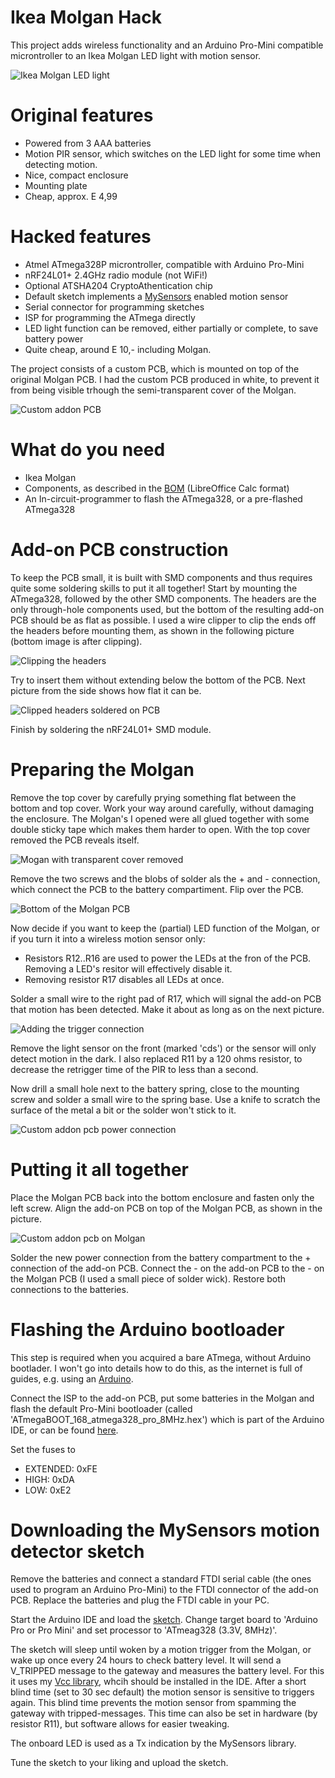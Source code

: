 # Ikea Molgan Hack
This project adds wireless functionality and an Arduino Pro-Mini compatible microntroller to an Ikea Molgan LED light with motion sensor.

<img src="https://raw.githubusercontent.com/Yveaux/Ikea_Molgan_Hack/master/images/molgan.jpg" alt="Ikea Molgan LED light">

Original features
========
* Powered from 3 AAA batteries
* Motion PIR sensor, which switches on the LED light for some time when detecting motion.
* Nice, compact enclosure
* Mounting plate
* Cheap, approx. E 4,99

Hacked features
========
* Atmel ATmega328P microntroller, compatible with Arduino Pro-Mini
* nRF24L01+ 2.4GHz radio module (not WiFi!)
* Optional ATSHA204 CryptoAthentication chip
* Default sketch implements a [MySensors][1] enabled motion sensor
* Serial connector for programming sketches
* ISP for programming the ATmega directly
* LED light function can be removed, either partially or complete, to save battery power
* Quite cheap, around E 10,- including Molgan.

The project consists of a custom PCB, which is mounted on top of the original Molgan PCB.
I had the custom PCB produced in white, to prevent it from being visible trhough the semi-transparent cover of the Molgan.

<img src="https://raw.githubusercontent.com/Yveaux/Ikea_Molgan_Hack/master/images/pcb.jpg" alt="Custom addon PCB">

What do you need
========
* Ikea Molgan
* Components, as described in the [BOM][2] (LibreOffice Calc format)
* An In-circuit-programmer to flash the ATmega328, or a pre-flashed ATmega328

Add-on PCB construction
========
To keep the PCB small, it is built with SMD components and thus requires quite some soldering skills to put it all together!
Start by mounting the ATmega328, followed by the other SMD components.
The headers are the only through-hole components used, but the bottom of the resulting add-on PCB should be as flat as possible.
I used a wire clipper to clip the ends off the headers before mounting them, as shown in the following picture (bottom image is after clipping).

<img src="https://raw.githubusercontent.com/Yveaux/Ikea_Molgan_Hack/master/images/header.jpg" alt="Clipping the headers">

Try to insert them without extending below the bottom of the PCB.
Next picture from the side shows how flat it can be.

<img src="https://raw.githubusercontent.com/Yveaux/Ikea_Molgan_Hack/master/images/side.jpg" alt="Clipped headers soldered on PCB">

Finish by soldering the nRF24L01+ SMD module.

Preparing the Molgan
========
Remove the top cover by carefully prying something flat between the bottom and top cover.
Work your way around carefully, without damaging the enclosure. The Molgan's I opened were all glued together with some double sticky tape which makes them harder to open.
With the top cover removed the PCB reveals itself.

<img src="https://raw.githubusercontent.com/Yveaux/Ikea_Molgan_Hack/master/images/nocover.jpg" alt="Mogan with transparent cover removed">

Remove the two screws and the blobs of solder als the + and - connection, which connect the PCB to the battery compartiment.
Flip over the PCB.

<img src="https://raw.githubusercontent.com/Yveaux/Ikea_Molgan_Hack/master/images/bottom.jpg" alt="Bottom of the Molgan PCB">

Now decide if you want to keep the (partial) LED function of the Molgan, or if you turn it into a wireless motion sensor only:
* Resistors R12..R16 are used to power the LEDs at the fron of the PCB. Removing a LED's resitor will effectively disable it.
* Removing resistor R17 disables all LEDs at once.

Solder a small wire to the right pad of R17, which will signal the add-on PCB that motion has been detected.
Make it about as long as on the next picture.

<img src="https://raw.githubusercontent.com/Yveaux/Ikea_Molgan_Hack/master/images/trigger.jpg" alt="Adding the trigger connection">

Remove the light sensor on the front (marked 'cds') or the sensor will only detect motion in the dark.
I also replaced R11 by a 120 ohms resistor, to decrease the retrigger time of the PIR to less than a second.

Now drill a small hole next to the battery spring, close to the mounting screw and solder a small wire to the spring base. Use a knife to scratch the surface of the metal a bit or the solder won't stick to it.

<img src="https://raw.githubusercontent.com/Yveaux/Ikea_Molgan_Hack/master/images/power.jpg" alt="Custom addon pcb power connection">

Putting it all together
========
Place the Molgan PCB back into the bottom enclosure and fasten only the left screw.
Align the add-on PCB on top of the Molgan PCB, as shown in the picture.

<img src="https://raw.githubusercontent.com/Yveaux/Ikea_Molgan_Hack/master/images/addon.jpg" alt="Custom addon pcb on Molgan">

Solder the new power connection from the battery compartment to the + connection of the add-on PCB.
Connect the - on the add-on PCB to the - on the Molgan PCB (I used a small piece of solder wick).
Restore both connections to the batteries.

Flashing the Arduino bootloader
========
This step is required when you acquired a bare ATmega, without Arduino bootlader.
I won't go into details how to do this, as the internet is full of guides, e.g. using an [Arduino][3].

Connect the ISP to the add-on PCB, put some batteries in the Molgan and flash the default Pro-Mini bootloader (called 'ATmegaBOOT_168_atmega328_pro_8MHz.hex') which is part of the Arduino IDE, or can be found [here][4].

Set the fuses to
* EXTENDED: 0xFE
* HIGH: 0xDA
* LOW: 0xE2

Downloading the MySensors motion detector sketch
========
Remove the batteries and connect a standard FTDI serial cable (the ones used to program an Arduino Pro-Mini) to the FTDI connector of the add-on PCB.
Replace the batteries and plug the FTDI cable in your PC.

Start the Arduino IDE and load the [sketch][5].
Change target board to 'Arduino Pro or Pro Mini' and set processor to 'ATmeag328 (3.3V, 8MHz)'.

The sketch will sleep until woken by a motion trigger from the Molgan, or wake up once every 24 hours to check battery level.
It will send a V_TRIPPED message to the gateway and measures the battery level.
For this it uses my [Vcc library][6], whcih should be installed in the IDE.
After a short blind time (set to 30 sec default) the motion sensor is sensitive to triggers again.
This blind time prevents the motion sensor from spamming the gateway with tripped-messages. This time can also be set in hardware (by resistor R11), but software allows for easier tweaking.

The onboard LED is used as a Tx indication by the MySensors library.

Tune the sketch to your liking and upload the sketch.

[1]: https://www.mysensors.org
[2]: https://raw.githubusercontent.com/Yveaux/Ikea_Molgan_Hack/master/pcb/Ikea_Molgan_bom.ods
[3]: https://www.arduino.cc/en/Tutorial/ArduinoISP
[4]: https://github.com/arduino/Arduino/blob/master/hardware/arduino/avr/bootloaders/atmega/ATmegaBOOT_168_atmega328_pro_8MHz.hex
[5]: https://raw.githubusercontent.com/Yveaux/Ikea_Molgan_Hack/master/src/MotionSensor.ino
[6]: https://github.com/Yveaux/Arduino_Vcc
